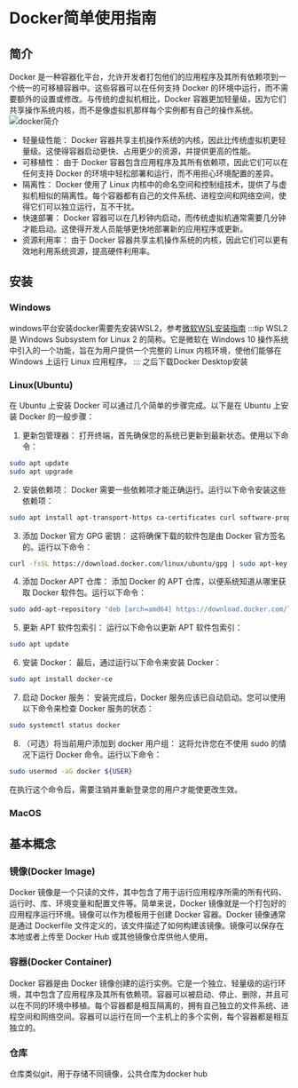 # Docker简单使用指南

## 简介

Docker 是一种容器化平台，允许开发者打包他们的应用程序及其所有依赖项到一个统一的可移植容器中。这些容器可以在任何支持 Docker 的环境中运行，而不需要额外的设置或修改。与传统的虚拟机相比，Docker 容器更加轻量级，因为它们共享操作系统内核，而不是像虚拟机那样每个实例都有自己的操作系统。
![docker简介](/docker简介.png)
- 轻量级性能： Docker 容器共享主机操作系统的内核，因此比传统虚拟机更轻量级。这使得容器启动更快、占用更少的资源，并提供更高的性能。
- 可移植性： 由于 Docker 容器包含应用程序及其所有依赖项，因此它们可以在任何支持 Docker 的环境中轻松部署和运行，而不用担心环境配置的差异。
- 隔离性： Docker 使用了 Linux 内核中的命名空间和控制组技术，提供了与虚拟机相似的隔离性。每个容器都有自己的文件系统、进程空间和网络空间，使得它们可以独立运行，互不干扰。
- 快速部署： Docker 容器可以在几秒钟内启动，而传统虚拟机通常需要几分钟才能启动。这使得开发人员能够更快地部署新的应用程序或更新。
- 资源利用率： 由于 Docker 容器共享主机操作系统的内核，因此它们可以更有效地利用系统资源，提高硬件利用率。

## 安装
### Windows
windows平台安装docker需要先安装WSL2，参考[微软WSL安装指南](https://learn.microsoft.com/zh-cn/windows/wsl/install)
:::tip
WSL2 是 Windows Subsystem for Linux 2 的简称。它是微软在 Windows 10 操作系统中引入的一个功能，旨在为用户提供一个完整的 Linux 内核环境，使他们能够在 Windows 上运行 Linux 应用程序。
:::
之后下载Docker Desktop安装
### Linux(Ubuntu)
在 Ubuntu 上安装 Docker 可以通过几个简单的步骤完成。以下是在 Ubuntu 上安装 Docker 的一般步骤：

1. 更新包管理器： 打开终端，首先确保您的系统已更新到最新状态。使用以下命令：
```bash
sudo apt update
sudo apt upgrade
```
2. 安装依赖项： Docker 需要一些依赖项才能正确运行。运行以下命令安装这些依赖项：
```bash
sudo apt install apt-transport-https ca-certificates curl software-properties-common
```
3. 添加 Docker 官方 GPG 密钥： 这将确保下载的软件包是由 Docker 官方签名的。运行以下命令：
```bash
curl -fsSL https://download.docker.com/linux/ubuntu/gpg | sudo apt-key add -
```
4. 添加 Docker APT 仓库： 添加 Docker 的 APT 仓库，以便系统知道从哪里获取 Docker 软件包。运行以下命令：
```bash
sudo add-apt-repository "deb [arch=amd64] https://download.docker.com/linux/ubuntu $(lsb_release -cs) stable"
```
5. 更新 APT 软件包索引： 运行以下命令以更新 APT 软件包索引：
```bash
sudo apt update
```
6. 安装 Docker： 最后，通过运行以下命令来安装 Docker：
```bash
sudo apt install docker-ce
```
7. 启动 Docker 服务： 安装完成后，Docker 服务应该已自动启动。您可以使用以下命令来检查 Docker 服务的状态：
```bash
sudo systemctl status docker
```
8. （可选）将当前用户添加到 docker 用户组： 这将允许您在不使用 sudo 的情况下运行 Docker 命令。运行以下命令：
```bash
sudo usermod -aG docker ${USER}
```
在执行这个命令后，需要注销并重新登录您的用户才能使更改生效。
### MacOS

## 基本概念

### 镜像(Docker Image)
Docker 镜像是一个只读的文件，其中包含了用于运行应用程序所需的所有代码、运行时、库、环境变量和配置文件等。简单来说，Docker 镜像就是一个打包好的应用程序运行环境。镜像可以作为模板用于创建 Docker 容器。Docker 镜像通常是通过 Dockerfile 文件定义的，该文件描述了如何构建该镜像。镜像可以保存在本地或者上传至 Docker Hub 或其他镜像仓库供他人使用。
### 容器(Docker Container)
Docker 容器是由 Docker 镜像创建的运行实例。它是一个独立、轻量级的运行环境，其中包含了应用程序及其所有依赖项。容器可以被启动、停止、删除，并且可以在不同的环境中移植。每个容器都是相互隔离的，拥有自己独立的文件系统、进程空间和网络空间。容器可以运行在同一个主机上的多个实例，每个容器都是相互独立的。
### 仓库
仓库类似git，用于存储不同镜像，公共仓库为docker hub

##